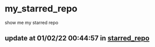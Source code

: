 # my_starred_repo
show me my starred repo

update at 01/02/22 00:44:57 in [starred_repo](./index.html)
---


